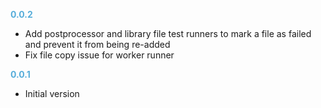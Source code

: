 
**<span style="color:#56adda">0.0.2</span>**
- Add postprocessor and library file test runners to mark a file as failed and prevent it from being re-added
- Fix file copy issue for worker runner

**<span style="color:#56adda">0.0.1</span>**
- Initial version
